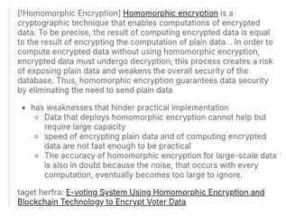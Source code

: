 > [!Homomorphic Encryption]
> [Homomorphic encryption](https://crypto.stanford.edu/craig/craig-thesis.pdf) is a cryptographic technique that enables computations of encrypted data. To be precise, the result of computing encrypted data is equal to the result of encrypting the computation of plain data.
> . In order to compute encrypted data without using homomorphic encryption, encrypted data must undergo decryption; this process creates a risk of exposing plain data and weakens the overall security of the database. Thus, homomorphic encryption guarantees data security by eliminating the need to send plain data
> - has weaknesses that hinder practical implementation
> 	- Data that deploys homomorphic encryption cannot help but require large capacity
> 	- speed of encrypting plain data and of computing encrypted data are not fast enough to be practical
> 	- The accuracy of homomorphic encryption for large-scale data is also in doubt because the noise, that occurs with every computation, eventually becomes too large to ignore.
> 
> taget herfra: [E-voting System Using Homomorphic Encryption and Blockchain Technology to Encrypt Voter Data](https://arxiv.org/pdf/2111.05096.pdf)



